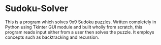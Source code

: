 # Sudoku-Solver

This is a program which solves 9x9 Sudoku puzzles. Written completely in Python using Tkinter GUI module and built wholly from scratch, this program reads input either from a user then solves the puzzle. It employs concepts such as backtracking and recursion.
